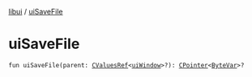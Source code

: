 [libui](index.md) / [uiSaveFile](./ui-save-file.md)

# uiSaveFile

`fun uiSaveFile(parent: `[`CValuesRef`](../kotlinx.cinterop/-c-values-ref/index.md)`<`[`uiWindow`](ui-window.md)`>?): `[`CPointer`](../kotlinx.cinterop/-c-pointer/index.md)`<`[`ByteVar`](../kotlinx.cinterop/-byte-var.md)`>?`